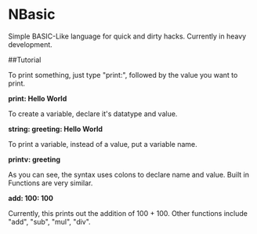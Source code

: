 # NBasic

Simple BASIC-Like language for quick and dirty hacks. Currently in heavy development.

##Tutorial

To print something, just type "print:", followed by the value you want to print.

**print: Hello World**

To create a variable, declare it's datatype and value.

**string: greeting: Hello World**

To print a variable, instead of a value, put a variable name.

**printv: greeting**

As you can see, the syntax uses colons to declare name and value. Built in Functions are very similar.

**add: 100: 100**

Currently, this prints out the addition of 100 + 100.  Other functions include "add", "sub", "mul", "div".
